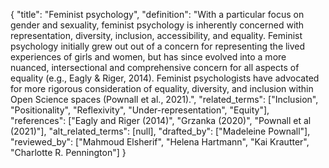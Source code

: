 {
    "title": "Feminist psychology",
    "definition": "With a particular focus on gender and sexuality, feminist psychology is inherently concerned with representation, diversity, inclusion, accessibility, and equality. Feminist psychology initially grew out out of a concern for representing the lived experiences of girls and women, but has since evolved into a more nuanced, intersectional and comprehensive concern for all aspects of equality (e.g., Eagly & Riger, 2014). Feminist psychologists have advocated for more rigorous consideration of equality, diversity, and inclusion within Open Science spaces (Pownall et al., 2021).",
    "related_terms": ["Inclusion", "Positionality", "Reflexivity", "Under-representation", "Equity"],
    "references": ["Eagly and Riger (2014)", "Grzanka (2020)", "Pownall et al (2021)"],
    "alt_related_terms": [null],
    "drafted_by": ["Madeleine Pownall"],
    "reviewed_by": ["Mahmoud Elsherif", "Helena Hartmann", "Kai Krautter", "Charlotte R. Pennington"]
  }
